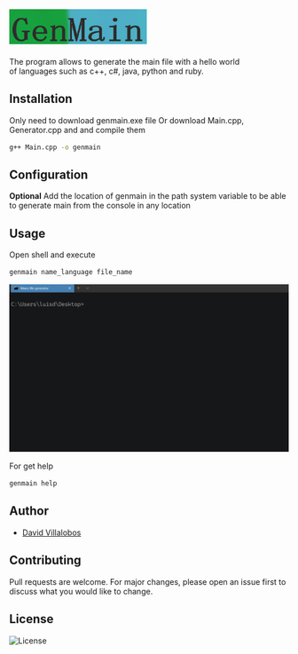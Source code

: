 ## ![Demo](res/title.png) 

The program allows to generate the main file with a hello world  
of languages such as c++, c#, java, python and ruby.


## Installation
Only need to download genmain.exe file 
Or download Main.cpp, Generator.cpp and and compile them 
~~~cmd
g++ Main.cpp -o genmain
~~~

## Configuration
**Optional**
Add the location of genmain in the path system variable to be able to generate main from the console in any location

## Usage  
Open shell and execute 
~~~cmd
genmain name_language file_name
~~~

![Demo](res/demo.gif)    

For get help
~~~cmd
genmain help
~~~

## Author

 * [David Villalobos](https://github.com/DavidVillalobos)

## Contributing

Pull requests are welcome. For major changes, please open an issue first to discuss what you would like to change.

## License

![License](https://img.shields.io/bower/l/bootstrap)
